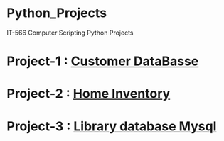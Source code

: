 # Python_Projects
IT-566 Computer Scripting Python Projects
# Project-1 : [Customer DataBasse](https://github.com/smarni4/Python_Projects/tree/master/Project-1)
# Project-2 : [Home Inventory](https://github.com/smarni4/Python_Projects/tree/master/Project-2)
# Project-3 : [Library database Mysql](https://github.com/smarni4/Python_Projects/tree/master/Project-3)
